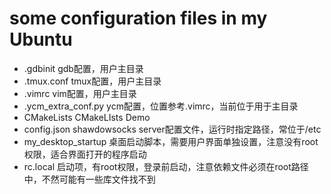 # some configuration files in my Ubuntu
* .gdbinit  gdb配置，用户主目录
* .tmux.conf    tmux配置，用户主目录
* .vimrc    vim配置，用户主目录
* .ycm_extra_conf.py ycm配置，位置参考.vimrc，当前位于用于主目录
* CMakeLists    CMakeLIsts Demo
* config.json   shawdowsocks server配置文件，运行时指定路径，常位于/etc
* my_desktop_startup    桌面启动脚本，需要用户界面单独设置，注意没有root权限，适合界面打开的程序启动
* rc.local  启动项，有root权限，登录前启动，注意依赖文件必须在root路径中，不然可能有一些库文件找不到

